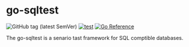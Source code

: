 # go-sqltest

![GitHub tag (latest SemVer)](https://img.shields.io/github/v/tag/cybergarage/go-sqltest)
[![test](https://github.com/cybergarage/go-sqltest/actions/workflows/make.yml/badge.svg)](https://github.com/cybergarage/go-sqltest/actions/workflows/make.yml)
[![Go Reference](https://pkg.go.dev/badge/github.com/cybergarage/go-sqltest.svg)](https://pkg.go.dev/github.com/cybergarage/go-sqltest)

The go-sqltest is a senario tast framework for SQL comptible databases.
